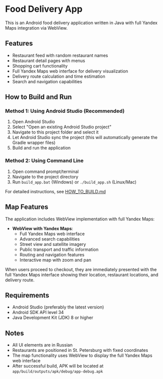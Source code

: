 # Food Delivery App

This is an Android food delivery application written in Java with full Yandex Maps integration via WebView.

## Features
- Restaurant feed with random restaurant names
- Restaurant detail pages with menus
- Shopping cart functionality
- Full Yandex Maps web interface for delivery visualization
- Delivery route calculation and time estimation
- Search and navigation capabilities

## How to Build and Run

### Method 1: Using Android Studio (Recommended)
1. Open Android Studio
2. Select "Open an existing Android Studio project"
3. Navigate to this project folder and select it
4. Let Android Studio sync the project (this will automatically generate the Gradle wrapper files)
5. Build and run the application

### Method 2: Using Command Line
1. Open command prompt/terminal
2. Navigate to the project directory
3. Run `build_app.bat` (Windows) or `./build_app.sh` (Linux/Mac)

For detailed instructions, see [HOW_TO_BUILD.md](HOW_TO_BUILD.md)

## Map Features

The application includes WebView implementation with full Yandex Maps:

- **WebView with Yandex Maps**:
  - Full Yandex Maps web interface
  - Advanced search capabilities
  - Street view and satellite imagery
  - Public transport and traffic information
  - Routing and navigation features
  - Interactive map with zoom and pan

When users proceed to checkout, they are immediately presented with the full Yandex Maps interface showing their location, restaurant locations, and delivery route.

## Requirements
- Android Studio (preferably the latest version)
- Android SDK API level 34
- Java Development Kit (JDK) 8 or higher

## Notes
- All UI elements are in Russian
- Restaurants are positioned in St. Petersburg with fixed coordinates
- The map functionality uses WebView to display the full Yandex Maps web interface
- After successful build, APK will be located at `app/build/outputs/apk/debug/app-debug.apk`